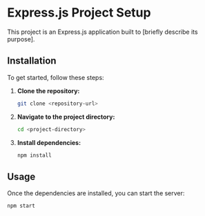 # Express.js Project Setup

This project is an Express.js application built to [briefly describe its purpose].

## Installation

To get started, follow these steps:

1. **Clone the repository:**

    ```bash
    git clone <repository-url>
    ```

2. **Navigate to the project directory:**

    ```bash
    cd <project-directory>
    ```

3. **Install dependencies:**

    ```bash
    npm install
    ```

## Usage

Once the dependencies are installed, you can start the server:

```bash
npm start
